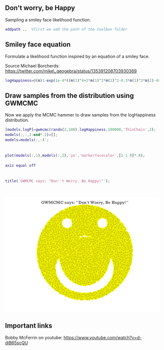 

Don't worry, be Happy
----------------------------------------------------------

Sampling a smiley face likelihood function.

```matlab
addpath ..  %first we add the path of the toolbox folder
```


Smiley face equation
----------------------------------------------------------

Formulate a likelihood function inspired by an equation of a smiley face.

Source Michael Borcherds: https://twitter.com/mike\_geogebra/status/135391208703930369

```matlab
logHappiness=@(m)1-exp(1e-4*((m(1)^4+2*m(1)^2*m(2)^2-0.3*m(1)^2*m(2)-40.75*m(1)^2+m(2)^4-m(2)^3-40.75*m(2)^2+25*m(2)+393.75)*((m(1)+3)^2+(m(2)-7)^2-1)*((m(1)-3)^2+(m(2)-7)^2-1)*(m(1)^2+(m(2)-2)^2-64)));
```


Draw samples from the distribution using GWMCMC
----------------------------------------------------------

Now we apply the MCMC hammer to draw samples from the logHappiness distribution.

```matlab
[models,logP]=gwmcmc(randn(2,100),logHappiness,100000,'ThinChain',2);
models(:,:,1:end*.2)=[];
models=models(:,:)';


plot(models(:,1),models(:,2),'yo','markerfacecolor',[1 1 0]*.8);

axis equal off


title('GWMCMC says: "Don''t Worry, Be Happy!"');
```

```


```
    
![IMAGE](ex_behappy_01.png)


Important links
----------------------------------------------------------

Bobby McFerrin on youtube: https://www.youtube.com/watch?v=d-diB65scQU

